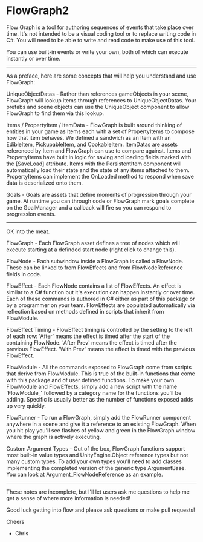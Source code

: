 # FlowGraph2

Flow Graph is a tool for authoring sequences of events that take place over time.
It's not intended to be a visual coding tool or to replace writing code in C#. You will need to be able to write and read code to make use of this tool.

You can use built-in events or write your own, both of which can execute instantly or over time.

----------------------------------------------------------------------------------------------------------

As a preface, here are some concepts that will help you understand and use FlowGraph:

UniqueObjectDatas - Rather than references gameObjects in your scene, FlowGraph will lookup items through references to UniqueObjectDatas. 
Your prefabs and scene objects can use the UniqueObject component to allow FlowGraph to find them via this lookup.

Items / PropertyItem / ItemData - FlowGraph is built around thinking of entities in your game as Items each with a set of PropertyItems to compose how that item behaves.
We defined a sandwich as an Item with an EdibleItem, PickupableItem, and CookableItem. ItemDatas are assets referenced by Item and FlowGraph can use to compare against.
Items and PropertyItems have built in logic for saving and loading fields marked with the [SaveLoad] attribute. Items with the PersistentItem component will automatically
load their state and the state of any items attached to them. PropertyItems can implement the OnLoaded method to respond when save data is deserialized onto them.

Goals - Goals are assets that define moments of progression through your game. At runtime you can through code or FlowGraph mark goals complete on the GoalManager
and a callback will fire so you can respond to progression events.

----------------------------------------------------------------------------------------------------------

OK into the meat. 

FlowGraph - Each FlowGraph asset defines a tree of nodes which will execute starting at a definded start node (right click to change this).

FlowNode - Each subwindow inside a FlowGraph is called a FlowNode. These can be linked to from FlowEffects and from FlowNodeReference fields in code.

FlowEffect - Each FlowNode contains a list of FlowEffects. An effect is similar to a C# function but it's execution can happen instantly or over time. Each of these
commands is authored in C# either as part of this package or by a programmer on your team. FlowEffects are populated automatically via reflection based on methods
defined in scripts that inherit from FlowModule.

FlowEffect Timing - FlowEffect timing is controlled by the setting to the left of each row:
'After' means the effect is timed after the start of the containing FlowNode. 
'After Prev' means the effect is timed after the previous FlowEffect.
'With Prev' means the effect is timed with the previous FlowEffect.

FlowModule - All the commands exposed to FlowGraph come from scripts that derive from FlowModule. This is true of the built-in functions that come with this package
and of user defined functions. To make your own FlowModule and FlowEffects, simply add a new script with the name 'FlowModule_' followed by a category name for the
functions you'll be adding. Specific is usually better as the number of functions exposed adds up very quickly.

FlowRunner - To run a FlowGraph, simply add the FlowRunner component anywhere in a scene and give it a reference to an existing FlowGraph. When you hit play you'll see
flashes of yellow and green in the FlowGraph window where the graph is actively executing.

Custom Argument Types - Out of the box, FlowGraph functions support most built-in value types and UnityEngine.Object reference types but not many custom types.
To add your own types you'll need to add classes implementing the completed version of the generic type ArgumentBase<T>. You can look at Argument_FlowNodeReference as an example.

----------------------------------------------------------------------------------------------------------------
  
These notes are incomplete, but I'll let users ask me questions to help me get a sense of where more information is needed!

Good luck getting into flow and please ask questions or make pull requests!
  
Cheers
  - Chris
